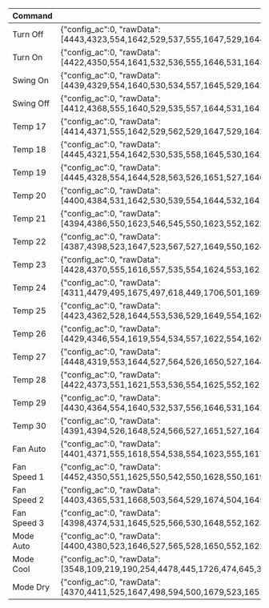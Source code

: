 | Command     | Array                                                                                                                                                                                                                                                                                                                                                                                                                                                                                                                                                                                                                                                                                                                                                                                                                                                                                                                      |
|-------------|----------------------------------------------------------------------------------------------------------------------------------------------------------------------------------------------------------------------------------------------------------------------------------------------------------------------------------------------------------------------------------------------------------------------------------------------------------------------------------------------------------------------------------------------------------------------------------------------------------------------------------------------------------------------------------------------------------------------------------------------------------------------------------------------------------------------------------------------------------------------------------------------------------------------------|
| Turn Off    | {"config_ac":0,  "rawData": [4443,4323,554,1642,529,537,555,1647,529,1644,529,538,553,541,551,1644,529,539,557,535,552,1644,530,538,553,538,554,1644,529,1643,529,539,553,1650,531,535,554,1647,529,1643,529,1642,530,1644,529,538,554,1647,529,1645,531,1639,530,536,556,538,554,540,552,539,552,1645,529,538,554,539,556,1640,529,1644,529,1643,530,537,554,563,529,541,551,563,530,540,556,533,554,538,555,562,529,1645,529,1643,529,1643,530,1644,529,1642,532,5205,4446,4325,554,1643,529,538,553,1649,529,1643,530,563,528,541,552,1644,529,565,531,535,553,1644,528,540,552,539,554,1644,529,1643,529,540,552,1649,532,534,554,1647,529,1643,530,1642,530,1644,529,562,529,1648,529,1645,532,1639,529,539,553,538,555,540,551,540,552,1643,530,539,553,543,553,1640,529,1643,529,1644,529,539,553,539,553,540,551,540,553,540,556,536,551,540,552,542,551,1643,530,1642,530,1644,529,1642,530,1646,528,0]}          |
| Turn On     | {"config_ac":0,  "rawData": [4422,4350,554,1641,532,536,555,1646,531,1643,530,536,555,536,557,1642,531,538,557,535,554,1643,531,536,555,538,554,1643,531,1642,532,537,553,1650,533,532,555,539,553,540,553,1646,532,1641,532,1642,530,1643,531,1644,533,1637,532,1641,533,1641,531,537,555,538,554,539,554,536,555,542,555,1644,531,1643,530,537,555,539,553,1642,532,537,554,538,555,539,558,535,553,536,556,1647,532,1642,531,538,554,1647,531,1642,531,1642,533,5199,4445,4327,556,1642,530,539,553,1647,531,1641,533,535,557,536,555,1643,531,540,556,533,556,1641,532,538,555,538,554,1642,532,1642,532,539,552,1648,534,532,556,540,552,538,555,1646,532,1642,532,1642,531,1642,532,1643,534,1637,531,1641,534,1640,532,538,553,539,553,540,551,541,553,541,554,1644,531,1642,532,539,552,540,553,1642,532,537,554,539,554,542,554,534,555,538,554,1646,533,1641,532,539,553,1645,532,1642,532,1645,530,0]}          |
| Swing On    | {"config_ac":0,  "rawData": [4439,4329,554,1640,530,534,557,1645,529,1642,529,535,557,535,556,1641,530,536,584,505,558,1640,530,535,556,534,558,1640,529,1642,529,535,558,1646,531,531,558,1645,529,1642,528,536,556,1645,529,535,558,1644,529,1645,530,1639,529,535,556,534,558,1641,530,535,556,1645,529,537,555,536,584,1613,530,1641,530,1641,528,536,556,535,555,536,556,534,557,537,582,507,556,535,557,535,556,1642,530,1641,529,1642,529,1642,529,1642,531,5193,4442,4323,553,1642,529,535,555,1647,529,1642,529,536,555,536,556,1642,529,537,559,531,555,1643,530,534,557,535,556,1642,530,1641,530,536,554,1648,531,532,556,1646,529,1641,531,535,556,1645,530,536,555,1646,529,1644,531,1638,530,536,555,535,556,1642,530,535,556,1646,529,536,556,538,557,1617,550,1643,529,1641,530,536,555,535,556,536,556,536,555,538,557,533,555,536,555,536,555,1621,552,1618,553,1618,553,1641,531,1621,550,0]}          |
| Swing Off   | {"config_ac":0,  "rawData": [4412,4368,555,1640,529,535,557,1644,531,1641,529,535,557,534,558,1640,530,537,584,505,557,1641,530,534,558,534,557,1640,530,1641,530,535,558,1647,531,531,558,1644,529,1642,530,534,558,1645,529,535,557,1644,531,1643,531,1638,529,535,558,533,557,1642,529,535,558,1644,530,534,558,535,585,1612,529,1643,529,1642,530,535,557,534,558,533,558,534,558,535,586,504,558,533,558,534,557,1642,530,1641,529,1643,528,1642,530,1641,532,5193,4441,4324,555,1641,529,536,556,1646,529,1642,529,535,557,535,557,1641,529,537,584,505,558,1642,529,534,558,533,558,1641,530,1642,529,535,557,1647,531,532,558,1644,529,1643,529,535,558,1645,528,536,556,1646,529,1644,530,1639,529,535,557,535,557,1641,529,535,558,1645,529,535,557,536,584,1591,551,1642,529,1643,528,535,557,535,556,535,557,535,557,536,582,507,556,536,556,536,555,1643,529,1620,551,1643,528,1643,528,1622,551,0]}          |
| Temp 17     | {"config_ac":0,  "rawData": [4414,4371,555,1642,529,562,529,1647,529,1642,530,537,555,538,552,1643,529,565,531,537,551,1643,529,538,552,564,530,1642,529,1643,528,540,552,1649,531,535,553,562,528,564,529,1647,529,1643,530,1642,529,1642,530,1645,530,1640,529,1643,529,1642,529,563,529,539,553,538,553,540,552,543,553,536,552,541,551,539,553,563,529,1647,529,540,552,541,551,564,532,1643,529,1643,530,1642,530,1641,529,563,530,1647,528,1642,530,1643,532,5194,4447,4323,555,1642,528,541,552,1647,528,1643,529,563,529,540,551,1643,529,565,531,537,551,1643,530,563,528,539,553,1643,530,1642,531,538,553,1649,531,534,554,539,553,539,553,1646,530,1642,531,1642,529,1643,529,1645,531,1638,529,1643,529,1642,530,539,552,539,553,538,553,539,554,540,556,533,554,538,554,538,554,538,554,1624,553,537,554,538,552,541,556,1619,554,1618,553,1619,553,1619,552,538,554,1623,553,1619,555,1620,554,0]}          |
| Temp 18     | {"config_ac":0,  "rawData": [4445,4321,554,1642,530,535,558,1645,530,1642,529,536,556,535,557,1642,530,536,583,507,557,1643,529,535,558,535,555,1643,531,1642,529,536,555,1649,532,532,556,535,557,535,557,1646,531,1642,529,1643,529,1643,530,1644,531,1639,529,1642,530,1642,531,535,556,536,556,535,557,536,556,537,559,531,556,537,555,536,557,1643,530,1642,529,536,556,535,556,539,557,1643,530,1643,528,1643,530,535,555,536,557,1642,530,1643,529,1642,531,5203,4447,4324,554,1641,530,536,556,1646,530,1641,531,536,555,536,556,1642,530,537,558,533,555,1643,530,537,555,536,556,1642,530,1642,530,536,555,1648,533,532,555,536,556,536,556,1647,530,1642,530,1642,530,1641,531,1622,553,1616,552,1620,552,1642,530,536,556,537,555,536,555,537,555,539,558,532,555,537,556,536,556,1619,554,1619,552,537,555,536,556,538,557,1620,553,1618,554,1617,555,536,556,535,556,1617,556,1616,555,1621,553,0]}          |
| Temp 19     | {"config_ac":0,  "rawData": [4445,4328,554,1644,528,563,526,1651,527,1646,526,564,529,563,527,1646,528,566,532,558,527,1646,527,564,529,563,528,1646,527,1645,527,564,527,1652,531,535,552,564,527,565,527,1650,527,1646,526,1646,527,1645,526,1648,531,1640,526,1646,502,1669,504,588,504,565,527,588,504,563,528,591,532,558,503,566,527,1652,525,1670,503,1645,526,565,527,565,527,566,556,1621,525,1647,526,565,527,563,529,589,503,1651,526,1645,527,1645,561,5191,4423,4349,553,1619,552,538,554,1623,553,1620,552,538,555,538,554,1619,553,541,557,532,555,1618,555,537,554,537,557,1617,554,1618,555,536,556,1623,558,531,556,536,557,535,558,1620,554,1619,530,1642,553,1620,553,1621,556,1614,553,1620,528,1644,528,562,554,538,554,538,554,538,552,542,582,508,555,537,553,1625,529,1643,529,1644,528,562,553,539,553,541,583,1593,529,1643,530,561,554,538,554,537,555,1624,528,1644,530,1645,529,0]}          |
| Temp 20     | {"config_ac":0,  "rawData": [4400,4384,531,1642,530,539,554,1644,532,1641,531,539,554,537,555,1640,533,539,558,532,557,1638,535,535,556,535,558,1638,535,1639,533,534,558,1646,533,532,558,533,558,535,558,1645,531,1642,529,1644,529,1643,529,1644,532,1639,530,1641,530,1643,529,536,558,533,558,535,558,533,559,536,584,506,558,535,556,1647,530,535,558,1646,530,535,556,536,556,538,558,1642,531,1640,533,536,555,1645,532,538,553,1647,530,1643,529,1644,531,5189,4449,4325,528,1669,503,562,530,1648,528,1645,528,562,530,562,530,1644,529,563,558,532,555,1619,555,537,557,534,559,1615,556,1616,557,535,558,1622,557,532,581,510,559,534,558,1620,556,1616,557,1615,557,1617,556,1618,577,1594,555,1617,554,1618,555,536,555,537,554,538,531,562,555,539,558,533,553,539,555,1623,554,538,553,1624,555,536,555,537,554,541,558,1618,554,1619,554,537,554,1624,553,537,554,1624,554,1619,554,1621,530,0]}          |
| Temp 21     | {"config_ac":0,  "rawData": [4394,4386,550,1623,546,545,550,1623,552,1622,523,568,524,566,527,1645,527,566,526,564,552,1621,526,565,527,565,524,1647,554,1619,526,563,528,1652,551,539,525,564,528,566,551,1625,553,1618,527,1645,526,1645,528,1645,556,1614,554,1618,527,1644,528,562,529,563,529,563,528,562,531,564,532,559,530,1644,529,1641,531,560,532,1645,529,561,555,537,531,562,559,1617,529,562,555,537,530,1643,556,534,531,1646,555,1616,555,1617,558,5191,4429,4347,556,1613,556,535,558,1618,557,1615,558,534,558,533,582,1591,558,535,583,507,583,1591,555,535,559,532,584,1589,557,1615,556,535,583,1596,584,505,558,533,560,532,561,1617,557,1615,557,1614,557,1615,555,1618,582,1588,556,1614,557,1615,556,534,560,532,558,533,585,507,584,511,584,506,582,1591,556,1616,555,535,583,1595,556,534,557,534,559,535,559,1617,557,533,557,534,558,1616,557,534,556,1621,555,1616,555,1621,551,0]}          |
| Temp 22     | {"config_ac":0,  "rawData": [4387,4398,523,1647,523,567,527,1649,550,1624,546,567,501,590,502,1649,523,569,526,564,525,1650,523,568,522,590,528,1623,526,1646,525,566,550,1629,527,562,522,572,523,568,523,1655,524,1669,501,1650,520,1650,549,1627,521,1669,499,1649,522,1650,523,590,499,592,499,594,498,569,523,596,499,591,522,1650,500,1650,521,1673,500,1673,498,592,499,594,497,598,470,1703,498,595,497,593,498,593,500,594,500,1673,499,1699,471,1673,525,5235,4365,4412,496,1675,496,594,497,1679,497,1673,499,596,519,570,496,1677,497,596,497,595,496,1673,526,565,499,595,498,1675,496,1675,498,593,498,1682,497,590,497,594,501,644,448,1679,496,1674,497,1675,496,1675,495,1677,522,1649,521,1649,498,1674,497,596,495,594,524,569,523,568,498,596,499,593,497,1675,498,1673,497,1650,547,1648,498,595,522,568,499,596,499,1674,501,592,498,594,523,568,501,571,521,1673,499,1651,545,1629,523,0]}          |
| Temp 23     | {"config_ac":0,  "rawData": [4428,4370,555,1616,557,535,554,1624,553,1621,556,535,532,561,530,1645,531,563,559,533,529,1644,557,536,531,561,530,1646,531,1642,530,562,530,1651,557,532,554,540,529,563,529,1652,529,1644,529,1645,529,1643,531,1645,555,1616,530,1644,530,1643,554,537,530,563,553,540,554,540,529,566,556,536,553,1622,554,538,554,1625,554,1620,551,541,556,535,550,546,556,1623,528,564,553,1626,529,563,553,539,531,1644,553,1621,529,1644,553,5201,4427,4360,551,1621,551,540,551,1628,551,1623,552,540,551,541,553,1623,551,543,551,539,552,1624,551,540,528,567,550,1625,550,1623,525,567,550,1631,550,540,526,588,528,544,549,1629,549,1648,527,1647,526,1625,548,1629,547,1625,545,1626,524,1649,548,566,526,567,524,569,501,592,501,595,523,568,524,1651,525,567,501,1678,524,1650,523,570,523,568,523,573,522,1655,523,569,522,1656,522,570,524,570,522,1652,523,1651,511,1665,523,0]}          |
| Temp 24     | {"config_ac":0,  "rawData": [4311,4479,495,1675,497,618,449,1706,501,1695,474,591,527,568,498,1675,473,647,447,618,473,1699,499,595,499,594,495,1679,498,1674,525,566,498,1683,472,616,498,623,446,646,472,1655,522,1674,476,1700,493,1680,495,1679,496,1674,522,1649,500,1674,473,621,497,594,500,592,499,592,501,596,498,591,498,1679,524,568,496,597,497,593,496,1684,496,594,523,571,499,1675,496,595,524,1651,499,1677,497,1677,498,572,520,1682,494,1677,497,5233,4392,4411,498,1654,519,594,499,1679,499,1652,544,548,572,543,523,1650,499,595,527,563,499,1675,523,569,521,569,501,1675,498,1676,498,567,547,1660,497,568,520,598,494,596,550,1605,521,1675,524,1649,499,1676,496,1679,519,1625,522,1676,495,1654,521,596,521,569,498,594,499,618,498,573,499,592,498,1675,498,595,497,593,501,594,498,1706,471,594,520,573,527,1647,496,594,524,1655,497,1654,518,1677,522,569,498,1680,498,1679,497,0]}          |
| Temp 25     | {"config_ac":0,  "rawData": [4423,4362,528,1644,553,536,529,1649,554,1620,527,563,527,564,529,1646,553,540,555,534,555,1617,555,538,535,556,530,1645,551,1622,528,562,529,1650,554,535,529,564,526,568,527,1649,527,1645,551,1622,527,1644,526,1648,553,1618,527,1647,525,1646,550,542,526,563,528,566,527,566,527,568,526,1651,548,1622,550,539,528,564,551,545,549,1627,527,563,549,546,550,540,526,567,551,1621,528,1648,524,1645,552,540,525,1652,550,1622,551,5201,4419,4357,550,1622,525,568,545,1630,550,1624,548,543,526,565,550,1645,526,568,502,567,546,1627,523,569,545,568,525,1626,548,1648,500,591,499,1680,500,590,523,569,499,593,524,1654,522,1651,499,1673,498,1674,522,1652,498,1672,523,1650,497,1676,497,593,499,594,522,571,520,572,497,598,498,1677,522,1651,523,569,522,569,498,595,521,1657,522,569,497,597,499,592,521,570,499,1675,525,1649,522,1650,523,569,497,1679,523,1653,521,0]}          |
| Temp 26     | {"config_ac":0,  "rawData": [4429,4346,554,1619,554,534,557,1622,554,1620,553,535,556,537,556,1617,554,540,558,533,554,1618,530,588,504,564,529,1645,527,1670,503,588,503,1677,530,559,503,589,504,563,529,1651,526,1670,502,1671,502,1669,504,1647,556,1638,504,1643,528,1669,502,565,543,548,530,587,528,541,532,563,555,1645,527,1620,553,538,554,1623,553,1618,554,536,556,537,556,538,560,531,556,536,557,1623,553,537,555,537,556,1618,554,1618,554,1619,557,5193,4430,4349,529,1645,526,564,528,1651,526,1644,528,563,529,589,503,1646,527,566,556,533,529,1670,503,565,527,565,527,1647,527,1645,527,567,524,1652,555,535,527,565,528,565,526,1650,529,1644,527,1645,527,1645,527,1646,580,1591,527,1644,551,1621,528,563,553,537,555,538,555,536,557,539,558,1618,555,1618,554,537,557,1620,555,1618,555,536,558,533,560,535,586,504,572,521,584,1594,557,535,559,533,583,1591,556,1616,556,1619,554,0]}          |
| Temp 27     | {"config_ac":0,  "rawData": [4448,4319,553,1644,527,564,526,1650,527,1644,528,563,527,564,528,1645,528,565,532,558,527,1645,527,564,528,563,529,1645,528,1644,526,565,527,1650,532,558,527,564,528,564,529,1648,528,1644,527,1644,527,1644,527,1646,531,1639,527,1644,528,1644,527,563,528,565,527,539,553,540,552,542,555,1645,526,565,527,564,528,1645,528,564,527,1649,528,563,528,565,532,558,529,1648,529,1644,527,564,527,1650,527,563,528,1649,528,1644,531,5187,4449,4324,553,1643,528,563,528,1649,528,1644,527,564,528,563,528,1646,527,566,531,535,552,1645,528,541,550,564,528,1644,529,1643,528,564,527,1628,554,534,552,564,528,564,528,1649,527,1644,528,1645,526,1645,528,1646,530,1639,527,1645,526,1645,527,540,551,565,526,544,548,565,527,543,555,1645,527,540,551,539,553,1646,527,564,527,1627,550,538,552,544,555,533,552,1651,527,1644,528,540,550,1626,551,539,552,1650,528,1624,526,0]}          |
| Temp 28     | {"config_ac":0,  "rawData": [4422,4373,551,1621,553,536,554,1625,552,1621,553,538,554,540,552,1623,524,568,528,563,525,1648,527,564,526,569,527,1646,551,1622,552,540,526,1653,528,562,549,545,525,568,524,1654,523,1651,523,1651,522,1649,524,1649,526,1648,545,1627,522,1653,520,591,501,594,498,593,501,593,523,573,498,1678,498,593,525,568,500,594,500,1679,498,593,499,593,500,596,524,567,498,1677,498,1677,520,1651,497,597,497,1681,496,1675,497,1678,497,5259,4341,4439,495,1674,498,619,475,1680,496,1673,500,596,497,620,471,1677,498,597,498,593,470,1704,495,594,499,621,446,1704,496,1701,472,593,498,1685,471,618,496,621,472,648,446,1680,500,1675,496,1729,421,1750,94,2058,470,1677,465,1783,396,1727,445,671,139,927,448,646,420,699,420,649,448,1731,468,726,365,675,283,1001,227,1683,498,620,449,642,448,648,445,644,449,1700,524,1677,470,1703,471,647,419,1734,472,1675,472,1735,465,0]}          |
| Temp 29     | {"config_ac":0,  "rawData": [4430,4364,554,1640,532,537,556,1646,531,1642,532,535,557,536,557,1644,530,538,584,507,556,1645,529,536,558,535,559,1643,530,1643,531,536,556,1650,532,531,557,536,557,537,556,1646,533,1640,534,1641,532,1640,533,1644,532,1640,530,1644,529,1644,529,562,529,565,528,565,528,564,529,567,532,1646,503,566,526,1650,528,589,503,1650,528,566,527,564,529,565,558,533,530,1646,553,539,553,1626,553,537,555,1622,557,1618,556,1617,558,5188,4430,4352,556,1617,558,533,586,1592,559,1615,557,535,583,510,583,1592,556,538,559,531,559,1616,557,535,584,508,585,1591,557,1616,557,535,560,1620,558,532,559,534,583,510,560,1620,557,1616,557,1617,556,1617,557,1618,558,1614,556,1617,557,1616,557,534,583,510,559,534,583,510,584,512,583,1595,557,534,584,1595,557,535,584,1595,556,535,584,508,586,509,560,531,585,1592,556,535,560,1620,557,534,585,1594,557,1616,557,1620,553,0]}          |
| Temp 30     | {"config_ac":0,  "rawData": [4391,4394,526,1648,524,566,527,1651,527,1647,526,564,552,541,551,1621,527,570,526,564,548,1624,527,567,527,565,528,1647,527,1646,526,565,554,1628,526,562,529,565,550,542,526,1654,527,1644,529,1646,526,1647,526,1652,550,1619,524,1650,522,1651,523,569,524,567,549,546,522,591,528,567,504,1651,526,567,524,1652,526,1647,548,544,526,1654,523,570,522,573,522,566,524,1655,527,588,501,592,524,1628,547,567,502,1654,523,1650,524,5223,4396,4388,521,1673,524,545,522,1657,520,1654,520,591,500,593,525,1649,501,593,500,590,500,1675,523,569,499,570,523,1675,500,1653,521,591,500,1681,499,592,521,570,524,568,500,1679,499,1674,500,1674,499,1674,497,1678,498,1673,525,1649,497,1675,499,594,498,596,497,596,497,595,498,598,522,1654,498,594,522,1656,523,1651,524,568,521,1657,498,595,496,598,524,567,498,1679,498,595,497,596,522,1653,496,596,522,1656,497,1680,523,0]}          |
| Fan Auto    | {"config_ac":0,  "rawData": [4401,4371,555,1618,554,538,554,1623,555,1617,555,536,557,536,557,1617,558,537,558,531,559,1617,557,534,558,535,560,1613,559,1616,556,536,557,1622,584,1588,556,534,560,1619,559,1615,555,1618,556,1617,556,1616,557,1618,585,505,560,1618,558,533,584,509,585,508,584,509,584,509,585,511,588,1585,557,1617,557,1617,555,535,560,532,585,1591,559,533,584,510,586,505,586,507,586,507,560,1620,558,1615,558,534,587,1592,558,1614,559,5197,4455,4328,556,1614,558,534,560,1617,558,1617,557,535,558,534,558,1617,556,537,584,506,560,1615,557,535,583,510,583,1592,557,1616,558,534,559,1623,556,1614,557,534,560,1619,557,1617,556,1617,557,1617,556,1616,557,1619,557,532,560,1620,556,534,559,534,559,534,558,536,558,535,557,538,559,1615,557,1617,556,1617,556,535,558,534,556,1619,558,534,556,539,559,533,557,536,556,537,532,1647,555,1620,554,536,555,1624,531,1646,553,0]}          |
| Fan Speed 1 | {"config_ac":0,  "rawData": [4452,4350,551,1625,550,542,550,1628,550,1619,555,564,529,539,554,1621,553,541,557,532,556,1621,553,539,553,540,553,1647,529,1620,552,540,554,1626,557,1614,554,538,554,539,555,1620,554,1620,553,1621,552,1620,553,1622,557,532,556,1623,555,1620,551,538,556,536,557,536,558,536,557,538,561,1618,556,1617,554,1618,556,536,556,537,559,1617,556,535,559,536,587,504,560,533,560,534,561,1618,558,1618,555,535,580,1599,558,1616,583,5171,4460,4326,555,1617,558,534,585,1594,556,1617,556,535,585,508,585,1591,557,537,585,506,559,1616,557,535,584,509,557,1619,558,1616,556,535,558,1624,557,1614,558,533,558,534,560,1617,557,1617,557,1617,555,1618,557,1618,557,533,559,1621,556,1617,556,535,557,537,555,537,554,540,531,564,560,1619,554,1619,555,1619,555,536,555,537,555,1622,553,538,554,541,557,534,556,537,555,539,531,1648,553,1622,553,538,531,1648,554,1623,551,0]}          |
| Fan Speed 2 | {"config_ac":0,  "rawData": [4403,4365,531,1668,503,564,529,1674,504,1645,528,564,551,565,528,1622,528,590,533,536,534,1639,527,589,503,563,531,1646,527,1646,527,564,551,1654,531,535,550,1652,503,563,538,1640,529,1669,504,1645,529,1668,503,1648,555,1616,526,564,553,1624,552,541,552,539,553,540,530,561,531,565,559,1619,529,1644,533,1665,504,563,529,566,551,1620,530,564,534,560,556,535,552,543,552,539,553,1625,554,1622,528,562,553,1625,529,1645,556,5187,4431,4351,530,1644,529,564,528,1649,529,1644,528,564,530,562,529,1646,532,560,558,533,554,1620,529,564,552,540,529,1646,528,1645,529,563,532,1647,557,532,530,1650,528,562,553,1626,529,1644,552,1621,530,1642,553,1624,555,1614,529,561,555,1624,554,537,554,538,533,561,554,538,555,541,559,1618,529,1645,528,1645,528,563,553,539,554,1620,553,539,553,542,558,532,531,562,556,538,554,1626,529,1645,529,562,553,1625,554,1623,528,0]}          |
| Fan Speed 3 | {"config_ac":0,  "rawData": [4398,4374,531,1645,525,566,530,1648,552,1623,527,565,527,564,530,1645,528,567,529,563,528,1645,555,538,529,567,527,1645,529,1647,529,562,528,1653,529,562,529,563,526,1649,528,1646,527,1648,550,1623,525,1649,551,1625,554,1618,551,1624,526,564,527,566,527,589,529,543,548,545,527,568,529,1646,526,1647,552,1625,548,543,524,571,548,1626,524,567,524,571,526,588,502,571,546,569,502,1678,501,1649,525,591,526,1631,522,1654,519,5243,4396,4390,521,1673,524,569,499,1679,499,1652,547,569,499,593,524,1652,498,596,499,592,499,1675,524,571,522,570,525,1628,520,1676,498,594,499,1681,499,593,497,596,522,1653,524,1650,500,1673,525,1650,525,1650,497,1678,498,1673,498,1702,470,596,498,596,496,648,448,619,473,595,499,622,496,1654,496,1676,499,1677,497,619,473,620,472,1679,523,593,475,621,474,643,446,622,501,592,472,1708,472,1702,473,593,497,1708,472,1706,468,0]}          |
| Mode Auto   | {"config_ac":0,  "rawData": [4400,4380,523,1646,527,565,528,1650,552,1622,526,566,553,541,531,1644,527,567,551,542,523,1650,526,568,522,569,526,1650,525,1647,526,567,524,1656,525,566,548,567,502,569,523,1679,500,1674,499,1652,522,1655,519,1676,500,1672,497,1677,498,1675,498,594,522,569,500,594,499,595,524,571,524,569,498,1677,498,593,499,1680,550,1624,521,574,496,593,498,598,498,1679,496,622,472,1681,525,591,473,623,471,1676,522,1653,498,1673,500,5256,4371,4414,473,1700,497,621,472,1705,472,1678,497,619,474,594,497,1704,471,621,474,619,500,1675,473,595,522,570,499,1703,470,1701,498,570,497,1685,495,592,500,620,470,622,473,1683,497,1728,443,1706,444,1703,496,1678,496,1703,471,1675,497,1702,473,618,472,649,444,622,472,622,472,623,473,621,471,1705,446,672,445,1731,448,1728,421,644,185,147,223,539,447,676,471,1654,499,619,448,1704,498,600,494,621,472,1728,421,1753,445,1707,441,0]}  |
| Mode Cool   | {"config_ac":0,  "rawData": [3548,109,219,190,254,4478,445,1726,474,645,394,1732,472,1753,421,644,474,647,393,1727,474,623,498,591,473,1703,498,618,316,779,446,1705,471,1700,498,593,473,1765,418,1802,392,618,502,1685,467,1702,446,1754,420,1854,342,1704,419,1755,421,922,249,1678,474,647,418,738,356,908,181,670,426,624,495,650,282,785,395,1785,468,622,472,1707,418,150,225,227,468,776,369,646,418,730,395,1726,473,646,446,1682,498,617,448,1710,493,1730,445,1676,498,1704,468,5252,2587,197,1559,4467,471,1676,499,593,445,1759,473,1676,499,619,497,568,497,1703,448,621,500,621,443,1704,496,648,421,672,173,1974,473,1678,494,599,521,1658,523,1675,469,598,471,1736,443,1781,393,1729,470,1730,419,1728,446,1705,497,618,419,1788,366,724,448,724,281,860,295,619,473,648,315,938,263,2904,262,880,187,1891,444,2881,373,786,310,1754,446,699,419,1735,420,891,225,1777,401,1758,416,1675,93,2150,410,0]} |
| Mode Dry    | {"config_ac":0,  "rawData": [4370,4411,525,1647,498,594,500,1679,523,1651,525,567,475,615,504,1677,494,600,494,622,471,1679,525,565,497,625,472,1677,519,1654,497,594,473,1709,499,593,546,562,482,595,474,1730,474,1676,498,1677,472,1699,500,1678,499,1671,501,1672,499,1676,497,621,472,621,475,618,449,645,473,599,523,570,470,1731,471,621,472,1681,499,595,497,1680,496,596,498,623,474,1673,498,596,494,1710,474,619,474,1683,494,594,499,1681,495,1703,473,5248,4350,4439,499,1673,498,621,471,1707,499,1648,499,596,474,618,498,1675,473,623,500,619,473,1675,523,569,496,599,496,1679,498,1674,500,594,496,1685,495,622,444,646,473,595,474,1734,470,1676,498,1676,472,1703,498,1676,497,1701,473,1701,471,1677,498,619,472,624,444,623,471,647,472,600,471,644,449,1730,476,589,497,1708,471,598,470,1761,443,568,497,626,496,1675,498,624,469,1682,521,571,499,1681,498,619,471,1710,446,1729,472,0]}          |
